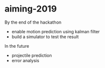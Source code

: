 # aiming-2019
By the end of the hackathon
- enable motion prediction using kalman filter
- build a simulator to test the result

In the future
- projectile prediction
- error analysis 
